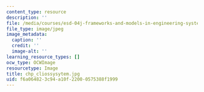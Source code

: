 ```yaml
---
content_type: resource
description: ''
file: /media/courses/esd-04j-frameworks-and-models-in-engineering-systems-engineering-system-design-spring-2007/f6a064823c94a10f22000575388f1999_chp_cliossysytem.jpg
file_type: image/jpeg
image_metadata:
  caption: ''
  credit: ''
  image-alt: ''
learning_resource_types: []
ocw_type: OCWImage
resourcetype: Image
title: chp_cliossysytem.jpg
uid: f6a06482-3c94-a10f-2200-0575388f1999
---
```

